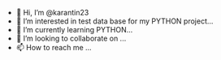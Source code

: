 - 👋 Hi, I’m @karantin23
- 👀 I’m interested in test data base for my PYTHON project...
- 🌱 I’m currently learning PYTHON...
- 💞️ I’m looking to collaborate on ...
- 📫 How to reach me ...

<!---
karantin23/karantin23 is a ✨ special ✨ repository because its `README.md` (this file) appears on your GitHub profile.
You can click the Preview link to take a look at your changes.
--->
